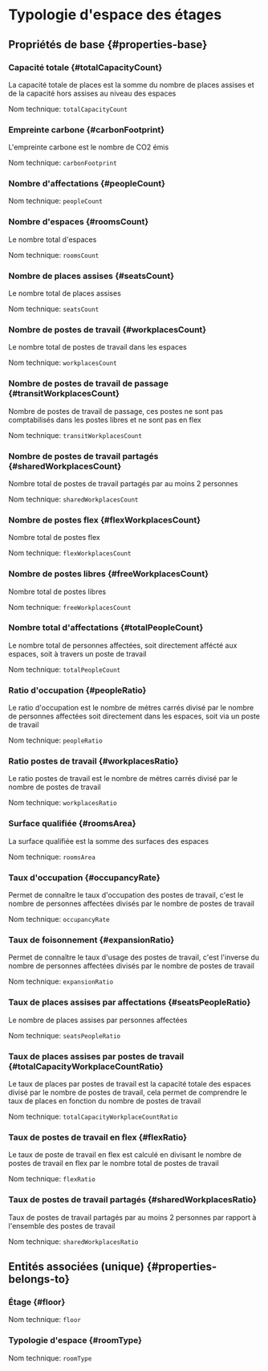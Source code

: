 # Typologie d'espace des étages
<!--- THIS FILE IS GENERATED PLEASE DO NOT EDIT IT DIRECTLY --->



## Propriétés de base {#properties-base} ##

### Capacité totale {#totalCapacityCount}

La capacité totale de places est la somme du nombre de places assises et de la capacité hors assises au niveau des espaces

Nom technique: ```totalCapacityCount```

### Empreinte carbone {#carbonFootprint}

L'empreinte carbone est le nombre de CO2 émis

Nom technique: ```carbonFootprint```

### Nombre d'affectations {#peopleCount}



Nom technique: ```peopleCount```

### Nombre d'espaces {#roomsCount}

Le nombre total d'espaces

Nom technique: ```roomsCount```

### Nombre de places assises {#seatsCount}

Le nombre total de places assises

Nom technique: ```seatsCount```

### Nombre de postes de travail {#workplacesCount}

Le nombre total de postes de travail dans les espaces

Nom technique: ```workplacesCount```

### Nombre de postes de travail de passage {#transitWorkplacesCount}

Nombre de postes de travail de passage, ces postes ne sont pas comptabilisés dans les postes libres et ne sont pas en flex

Nom technique: ```transitWorkplacesCount```

### Nombre de postes de travail partagés {#sharedWorkplacesCount}

Nombre total de postes de travail partagés par au moins 2 personnes

Nom technique: ```sharedWorkplacesCount```

### Nombre de postes flex {#flexWorkplacesCount}

Nombre total de postes flex

Nom technique: ```flexWorkplacesCount```

### Nombre de postes libres {#freeWorkplacesCount}

Nombre total de postes libres

Nom technique: ```freeWorkplacesCount```

### Nombre total d'affectations {#totalPeopleCount}

Le nombre total de personnes affectées, soit directement affécté aux espaces, soit à travers un poste de travail

Nom technique: ```totalPeopleCount```

### Ratio d'occupation {#peopleRatio}

Le ratio d'occupation est le nombre de métres carrés divisé par le nombre de personnes affectées soit directement dans les espaces, soit via un poste de travail

Nom technique: ```peopleRatio```

### Ratio postes de travail {#workplacesRatio}

Le ratio postes de travail est le nombre de métres carrés divisé par le nombre de postes de travail

Nom technique: ```workplacesRatio```

### Surface qualifiée {#roomsArea}

La surface qualifiée est la somme des surfaces des espaces

Nom technique: ```roomsArea```

### Taux d'occupation {#occupancyRate}

Permet de connaître le taux d'occupation des postes de travail, c'est le nombre de personnes affectées divisés par le nombre de postes de travail

Nom technique: ```occupancyRate```

### Taux de foisonnement {#expansionRatio}

Permet de connaître le taux d'usage des postes de travail, c'est l'inverse du nombre de personnes affectées divisés par le nombre de postes de travail

Nom technique: ```expansionRatio```

### Taux de places assises par affectations {#seatsPeopleRatio}

Le nombre de places assises par personnes affectées

Nom technique: ```seatsPeopleRatio```

### Taux de places assises par postes de travail {#totalCapacityWorkplaceCountRatio}

Le taux de places par postes de travail est la capacité totale des espaces divisé par le nombre de postes de travail, cela permet de comprendre le taux de places en fonction du nombre de postes de travail

Nom technique: ```totalCapacityWorkplaceCountRatio```

### Taux de postes de travail en flex {#flexRatio}

Le taux de poste de travail en flex est calculé en divisant le nombre de postes de travail en flex par le nombre total de postes de travail

Nom technique: ```flexRatio```

### Taux de postes de travail partagés {#sharedWorkplacesRatio}

Taux de postes de travail partagés par au moins 2 personnes par rapport à l'ensemble des postes de travail

Nom technique: ```sharedWorkplacesRatio```


## Entités associées (unique) {#properties-belongs-to} ##

### Étage {#floor}



Nom technique: ```floor```

### Typologie d'espace {#roomType}



Nom technique: ```roomType```





